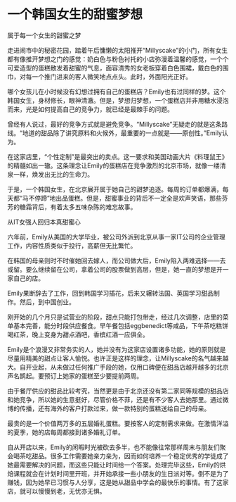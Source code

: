 # 一个韩国女生的甜蜜梦想

属于每一个女生的甜蜜之梦

走进闹市中的秘密花园，踏着午后慵懒的太阳推开“Millyscake”的小门，所有女生都有像推开梦想之门的感觉：奶白色与粉色衬托的小店弥漫着温馨的感觉，一个个可爱造型的蛋糕散发着甜蜜的气息，面容清秀的女老板穿着白色围裙，戴白色的围巾，对每一个推门进来的客人微笑地点点头。此时，外面阳光正好。

哪个女孩儿在小时候没有幻想过拥有自己的蛋糕店？Emily也有过同样的梦。这个韩国女生，身材修长，眼神清澈。但是，梦想归梦想，一个蛋糕店并非用糖水浸泡而来，光是如何提高自己的竞争力，就已经是最棘手的问题。

曾经有人说过，最好的竞争方式就是避免竞争。“Millyscake”无疑走的就是这条路线。“地道的甜品除了讲究原料和火候外，最重要的一点就是——原创性。”Emily认为。

在这家店里，“个性定制”是最突出的卖点。这一要求和美国动画大片《料理鼠王》的精髓如出一辙。这条理念让Emily的蛋糕店在竞争激烈的北京市场，就像一缕清泉一样，焕发出无比的生命力。

于是，一个韩国女生，在北京展开属于她自己的甜梦追逐。每周的订单都爆满，每天都“马不停蹄”地出品蛋糕。但是，甜蜜事业的背后不一定全是欢声笑语，那些芬芳的糖霜背后，有着太多五味杂陈的难忘故事。

从IT女强人回归本真甜蜜心

六年前，Emily从美国的大学毕业，被公司外派到北京从事一家IT公司的企业管理工作，内容性质类似于投行，高薪但无比繁忙。

在韩国的母亲则时不时催她回去嫁人，而公司做大后，Emily陷入两难选择——去或留。要么继续留在公司，拿着公司的股票做到高层，但是，她一直的梦想是开一家自己的店。

Emily果断辞去了工作，回到韩国学习插花，后来又辗转法国、英国学习甜品制作。然后，到中国创业。

刚开始的几个月只是试营业的阶段，甜点只能打包带走，经过几次调整，店里的菜单基本完善，能分时段供应餐食。早午餐包括eggbenedict等咸品，下午茶吃糕饼喝红茶，晚上变身为甜点酒吧，香槟红酒一应俱全。

Emily是个浪漫又非常务实的人，她并没有为这家店设置诸多功能，她的原则就是尽量用精美的甜点让客人愉悦。也许正是这样的理念，让Millyscake的名气越来越大。自开业起，从未做过任何推广手段的她，仅用口碑便在甜品店越开越多的北京声名鹊起。要预订上她家的蛋糕至少要提前两周。

由于餐厅供应的甜品比较考究，当然更是由于北京还没有第二家同等规模的甜品店和她竞争，所以她的生意挺好，尽管价格不菲，还是有不少客人去她那里。通过微博的传播，还有海外的客户打款过来，做一款特别的蛋糕送给自己的母亲。

最贵的是一个价值两万多的五层婚礼蛋糕。要按客人的定制需求来做。在激情洋溢的夏季，她的店每周都接到诸多婚礼订单。

自从开店以来，Emily的闲暇时光被砍去多半，也不能像往常那样周末与朋友们聚会喝茶吃甜品。很多工作需要她亲力亲为，因而如何培养一个稳定优秀的学徒成了她最需要解决的问题，而这些只能让时间给一个答案。处理完毕这些，Emily的烘焙课程就会在计划时间里开班，并开始承接一些小朋友的生日派对等。倒不是为了赚钱，因为她早已习惯与人分享，这是她从甜品中学会的最快乐的事情。有了这家店，就可以慢慢到老，无忧亦无惧。